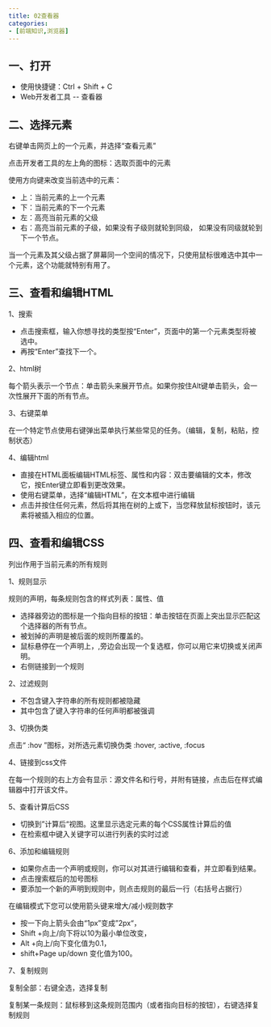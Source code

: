 ```yaml
---
title: 02查看器
categories:
- [前端知识,浏览器]
---
```


## 一、打开

- 使用快捷键：Ctrl + Shift + C
- Web开发者工具 -- 查看器

## 二、选择元素

右键单击网页上的一个元素，并选择“查看元素”

点击开发者工具的左上角的图标：选取页面中的元素

使用方向键来改变当前选中的元素：

- 上：当前元素的上一个元素
- 下：当前元素的下一个元素
- 左：高亮当前元素的父级
- 右：高亮当前元素的子级，如果没有子级则就轮到同级， 如果没有同级就轮到下一个节点。

当一个元素及其父级占据了屏幕同一个空间的情况下，只使用鼠标很难选中其中一个元素，这个功能就特别有用了。

## 三、查看和编辑HTML

1、搜索

- 点击搜索框，输入你想寻找的类型按“Enter”，页面中的第一个元素类型将被选中。
- 再按“Enter”查找下一个。

2、html树

每个箭头表示一个节点：单击箭头来展开节点。如果你按住Alt键单击箭头，会一次性展开下面的所有节点。

3、右键菜单

在一个特定节点使用右键弹出菜单执行某些常见的任务。（编辑，复制，粘贴，控制状态）

4、编辑html

- 直接在HTML面板编辑HTML标签、属性和内容：双击要编辑的文本，修改它，按Enter键立即看到更改效果。
- 使用右键菜单，选择“编辑HTML”，在文本框中进行编辑
- 点击并按住任何元素，然后将其拖在树的上或下，当您释放鼠标按钮时，该元素将被插入相应的位置。

## 四、查看和编辑CSS

列出作用于当前元素的所有规则

1、规则显示

规则的声明，每条规则包含的样式列表：属性、值

- 选择器旁边的图标是一个指向目标的按钮：单击按钮在页面上突出显示匹配这个选择器的所有节点。
- 被划掉的声明是被后面的规则所覆盖的。
- 鼠标悬停在一个声明上，,旁边会出现一个复选框，你可以用它来切换或关闭声明。
- 右侧链接到一个规则

2、过滤规则

- 不包含键入字符串的所有规则都被隐藏
- 其中包含了键入字符串的任何声明都被强调

3、切换伪类

点击“ :hov ”图标，对所选元素切换伪类 :hover, :active, :focus

4、链接到css文件

在每一个规则的右上方会有显示：源文件名和行号，并附有链接，点击后在样式编辑器中打开该文件。

5、查看计算后CSS

- 切换到”计算后“视图。这里显示选定元素的每个CSS属性计算后的值
- 在检索框中键入关键字可以进行列表的实时过滤

6、添加和编辑规则

- 如果你点击一个声明或规则，你可以对其进行编辑和查看，并立即看到结果。
- 点击搜索框后的加号图标
- 要添加一个新的声明到规则中，则点击规则的最后一行（右括号占据行）

在编辑模式下您可以使用箭头键来增大/减小规则数字

- 按一下向上箭头会由“1px”变成”2px“，
- Shift +向上/向下将以10为最小单位改变，
- Alt +向上/向下变化值为0.1，
- shift+Page up/down 变化值为100。

7、复制规则

复制全部：右键全选，选择复制

复制某一条规则：鼠标移到这条规则范围内（或者指向目标的按钮），右键选择复制规则
